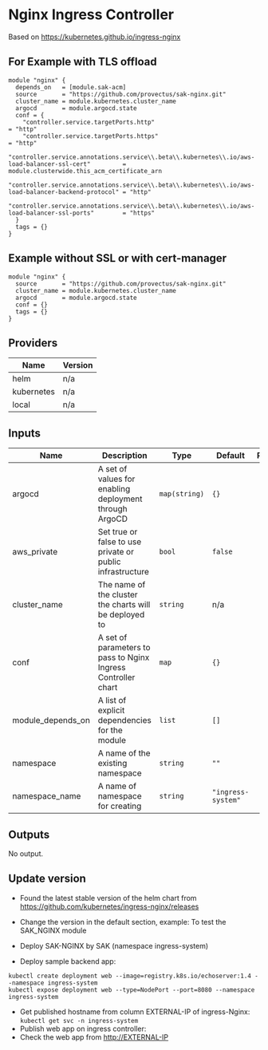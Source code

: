 # Nginx Ingress Controller

Based on <https://kubernetes.github.io/ingress-nginx>

## For Example with TLS offload

``` hcl
module "nginx" {
  depends_on   = [module.sak-acm]
  source       = "https://github.com/provectus/sak-nginx.git"
  cluster_name = module.kubernetes.cluster_name
  argocd       = module.argocd.state
  conf = {
    "controller.service.targetPorts.http"                                                                = "http"
    "controller.service.targetPorts.https"                                                               = "http"
    "controller.service.annotations.service\\.beta\\.kubernetes\\.io/aws-load-balancer-ssl-cert"         = module.clusterwide.this_acm_certificate_arn
    "controller.service.annotations.service\\.beta\\.kubernetes\\.io/aws-load-balancer-backend-protocol" = "http"
    "controller.service.annotations.service\\.beta\\.kubernetes\\.io/aws-load-balancer-ssl-ports"        = "https"
  }
  tags = {}
}
```

## Example without SSL or with cert-manager

``` hcl
module "nginx" {
  source       = "https://github.com/provectus/sak-nginx.git"
  cluster_name = module.kubernetes.cluster_name
  argocd       = module.argocd.state
  conf = {}
  tags = {}
}
```

## Providers

| Name | Version |
|------|---------|
| helm | n/a |
| kubernetes | n/a |
| local | n/a |

## Inputs

| Name | Description | Type | Default | Required |
|------|-------------|------|---------|:-----:|
| argocd | A set of values for enabling deployment through ArgoCD | `map(string)` | `{}` | no |
| aws\_private | Set true or false to use private or public infrastructure | `bool` | `false` | no |
| cluster\_name | The name of the cluster the charts will be deployed to | `string` | n/a | yes |
| conf | A set of parameters to pass to Nginx Ingress Controller chart | `map` | `{}` | no |
| module\_depends\_on | A list of explicit dependencies for the module | `list` | `[]` | no |
| namespace | A name of the existing namespace | `string` | `""` | no |
| namespace\_name | A name of namespace for creating | `string` | `"ingress-system"` | no |

## Outputs

No output.

## Update version

- Found the latest stable version of the helm chart from <https://github.com/kubernetes/ingress-nginx/releases>
- Change the version in the default section, example:
To test the SAK_NGINX module

- Deploy SAK-NGINX by SAK (namespace ingress-system)
- Deploy sample backend app:

```
kubectl create deployment web --image=registry.k8s.io/echoserver:1.4 --namespace ingress-system
kubectl expose deployment web --type=NodePort --port=8080 --namespace ingress-system
```

- Get published hostname from column EXTERNAL-IP of ingress-Nginx: ```kubectl get svc -n ingress-system```
- Publish web app on ingress controller:
- Check the web app from <http://EXTERNAL-IP>

